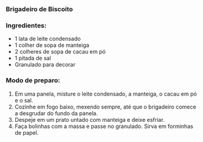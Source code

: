 ### Brigadeiro de Biscoito

### Ingredientes:

- 1 lata de leite condensado
- 1 colher de sopa de manteiga
- 2 colheres de sopa de cacau em pó
- 1 pitada de sal
- Granulado para decorar

### Modo de preparo:

1. Em uma panela, misture o leite condensado, a manteiga, o cacau em pó e o sal.
2. Cozinhe em fogo baixo, mexendo sempre, até que o brigadeiro comece a desgrudar do fundo da panela.
3. Despeje em um prato untado com manteiga e deixe esfriar.
4. Faça bolinhas com a massa e passe no granulado. Sirva em forminhas de papel.